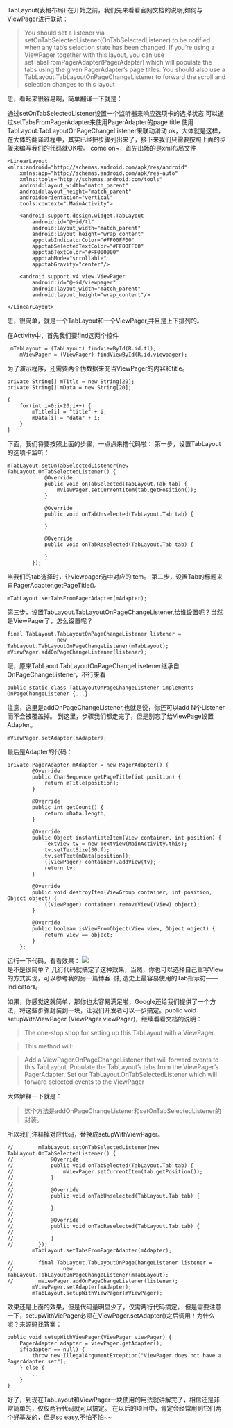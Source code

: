 TabLayout(表格布局) 
在开始之前，我们先来看看官网文档的说明,如何与ViewPager进行联动：

>You should set a listener via setOnTabSelectedListener(OnTabSelectedListener) to be notified when any tab’s selection state has been changed. 
If you’re using a ViewPager together with this layout, you can use setTabsFromPagerAdapter(PagerAdapter) which will populate the tabs using the given PagerAdapter’s page titles. You should also use a TabLayout.TabLayoutOnPageChangeListener to forward the scroll and selection changes to this layout

恩，看起来很容易啊，简单翻译一下就是：

通过setOnTabSelectedListener设置一个监听器来响应选项卡的选择状态 
可以通过setTabsFromPagerAdapter来使用PagerAdapter的page title 
使用TabLayout.TabLayoutOnPageChangeListener来联动滑动
ok，大体就是这样，在大体的翻译过程中，其实已经把步骤列出来了，接下来我们只需要按照上面的步骤来编写我们的代码就OK啦。 
come on~，首先出场的是xml布局文件
```
<LinearLayout xmlns:android="http://schemas.android.com/apk/res/android"
    xmlns:app="http://schemas.android.com/apk/res-auto"
    xmlns:tools="http://schemas.android.com/tools"
    android:layout_width="match_parent"
    android:layout_height="match_parent"
    android:orientation="vertical"
    tools:context=".MainActivity">

    <android.support.design.widget.TabLayout
        android:id="@+id/tl"
        android:layout_width="match_parent"
        android:layout_height="wrap_content"
        app:tabIndicatorColor="#FF00FF00"
        app:tabSelectedTextColor="#FF00FF00"
        app:tabTextColor="#FF000000"
        app:tabMode="scrollable"
        app:tabGravity="center"/>

    <android.support.v4.view.ViewPager
        android:id="@+id/viewpager"
        android:layout_width="match_parent"
        android:layout_height="wrap_content"/>

</LinearLayout>
```
恩，很简单，就是一个TabLayout和一个ViewPager,并且是上下排列的。

在Activity中，首先我们要find这两个控件
```
 mTabLayout = (TabLayout) findViewById(R.id.tl);
    mViewPager = (ViewPager) findViewById(R.id.viewpager);
```
为了演示程序，还需要两个伪数据来充当ViewPager的内容和title。
```
private String[] mTitle = new String[20];
private String[] mData = new String[20];

{
    for(int i=0;i<20;i++) {
        mTitle[i] = "title" + i;
        mData[i] = "data" + i;
    }
}
```
下面，我们将要按照上面的步骤，一点点来撸代码啦： 
第一步，设置TabLayout的选项卡监听：
```
mTabLayout.setOnTabSelectedListener(new TabLayout.OnTabSelectedListener() {
            @Override
            public void onTabSelected(TabLayout.Tab tab) {
                mViewPager.setCurrentItem(tab.getPosition());
            }

            @Override
            public void onTabUnselected(TabLayout.Tab tab) {

            }

            @Override
            public void onTabReselected(TabLayout.Tab tab) {

            }
        });
```
当我们的tab选择时，让viewpager选中对应的item。 
第二步，设置Tab的标题来自PagerAdapter.getPageTitle()。
```
mTabLayout.setTabsFromPagerAdapter(mAdapter);
```
第三步，设置TabLayout.TabLayoutOnPageChangeListener,给谁设置呢？当然是ViewPager了，怎么设置呢？
```
final TabLayout.TabLayoutOnPageChangeListener listener =
                new TabLayout.TabLayoutOnPageChangeListener(mTabLayout);
mViewPager.addOnPageChangeListener(listener);
```
哦，原来TabLaout.TabLayoutOnPageChangeLisetener继承自OnPageChangeListener，不行来看
```
public static class TabLayoutOnPageChangeListener implements OnPageChangeListener {...}

```
注意，这里是addOnPageChangeListener,也就是说，你还可以add N个Listener而不会被覆盖掉。 
到这里，步骤我们都走完了，但是别忘了给ViewPage设置Adapter。
```
mViewPager.setAdapter(mAdapter);
```
最后是Adapter的代码：
```
private PagerAdapter mAdapter = new PagerAdapter() {
        @Override
        public CharSequence getPageTitle(int position) {
            return mTitle[position];
        }

        @Override
        public int getCount() {
            return mData.length;
        }

        @Override
        public Object instantiateItem(View container, int position) {
            TextView tv = new TextView(MainActivity.this);
            tv.setTextSize(30.f);
            tv.setText(mData[position]);
            ((ViewPager) container).addView(tv);
            return tv;
        }

        @Override
        public void destroyItem(ViewGroup container, int position, Object object) {
            ((ViewPager) container).removeView((View) object);
        }

        @Override
        public boolean isViewFromObject(View view, Object object) {
            return view == object;
        }
    };
```
运行一下代码，看看效果：
![](http://img.blog.csdn.net/20150723085527778)</br>
是不是很简单？ 几行代码就搞定了这种效果，当然，你也可以选择自己重写View的方式实现，可以参考我的另一篇博客<a herf="http://blog.csdn.net/qibin0506/article/details/42046559">《打造史上最容易使用的Tab指示符——Indicator》。 </a>

如果，你感觉这就简单，那你也太容易满足啦，Google还给我们提供了一个方法，将这些步骤封装到一块，让我们开发者可以一步搞定。public void setupWithViewPager (ViewPager viewPager)，继续看看文档的说明：
>The one-stop shop for setting up this TabLayout with a ViewPager.

>This method will:

>Add a ViewPager.OnPageChangeListener that will forward events to this TabLayout. 
Populate the TabLayout’s tabs from the ViewPager’s PagerAdapter. 
Set our TabLayout.OnTabSelectedListener which will forward selected events to the ViewPager

大体解释一下就是：
>这个方法是addOnPageChangeListener和setOnTabSelectedListener的封装。

所以我们注释掉对应代码，替换成setupWithViewPager。
```
//        mTabLayout.setOnTabSelectedListener(new TabLayout.OnTabSelectedListener() {
//            @Override
//            public void onTabSelected(TabLayout.Tab tab) {
//                mViewPager.setCurrentItem(tab.getPosition());
//            }
//
//            @Override
//            public void onTabUnselected(TabLayout.Tab tab) {
//
//            }
//
//            @Override
//            public void onTabReselected(TabLayout.Tab tab) {
//
//            }
//        });
        mTabLayout.setTabsFromPagerAdapter(mAdapter);

//        final TabLayout.TabLayoutOnPageChangeListener listener =
//                new TabLayout.TabLayoutOnPageChangeListener(mTabLayout);
//        mViewPager.addOnPageChangeListener(listener);
        mViewPager.setAdapter(mAdapter);
        mTabLayout.setupWithViewPager(mViewPager);
```
效果还是上面的效果，但是代码量明显少了，仅需两行代码搞定。 
但是需要注意一下，setupWithViePager必须在ViewPager.setAdapter()之后调用！为什么呢？来源码找答案：
```
public void setupWithViewPager(ViewPager viewPager) {
    PagerAdapter adapter = viewPager.getAdapter();
    if(adapter == null) {
        throw new IllegalArgumentException("ViewPager does not have a PagerAdapter set");
    } else {
        ...
    }
}
```
好了，到现在TabLayout和ViewPager一块使用的用法就讲解完了，相信还是非常简单的，仅仅两行代码就可以搞定。 
在以后的项目中，肯定会经常用到它们两个好基友的，但是so easy,不怕不怕~~

